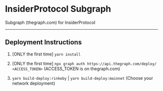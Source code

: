 # InsiderProtocol Subgraph

Subgraph (thegraph.com) for InsiderProtocol

---

## Deployment Instructions

1. [ONLY the first time] `yarn install`

2. [ONLY the first time] `npx graph auth https://api.thegraph.com/deploy/ <ACCESS_TOKEN>` (ACCESS_TOKEN is on thegraph.com)

3. `yarn build-deploy:rinkeby` | `yarn build-deploy:mainnet` (Choose your network deployment)